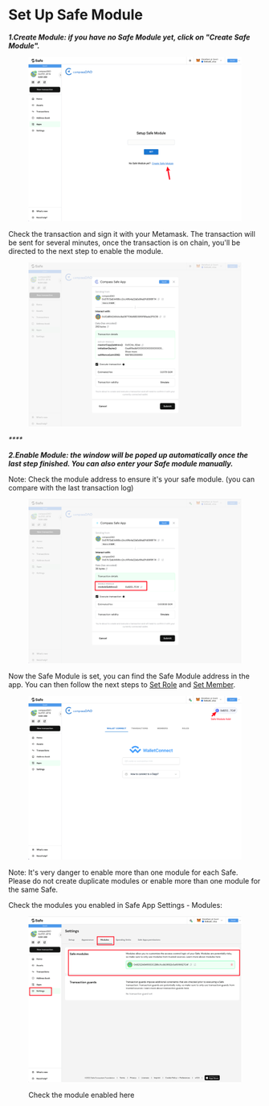 # Set Up Safe Module

_**1.Create Module: if you have no Safe Module yet, click on "Create Safe Module".**_

<figure><img src="../../.gitbook/assets/image (6).png" alt=""><figcaption></figcaption></figure>

Check the transaction and sign it with your Metamask. The transaction will be sent for several minutes, once the transaction is on chain, you'll be directed to the next step to enable the module.

<figure><img src="../../.gitbook/assets/image (10) (2).png" alt=""><figcaption></figcaption></figure>

_****_

_**2.Enable Module: the window will be poped up automatically once the last step finished. You can also enter your Safe module manually.**_

Note: Check the module address to ensure it's your safe module. (you can compare with the last transaction log)

<figure><img src="../../.gitbook/assets/image (9) (1).png" alt=""><figcaption></figcaption></figure>

Now the Safe Module is set, you can find the Safe Module address in the app. You can then follow the next steps to [Set Role](set-role.md) and [Set Member](set-member.md).

<figure><img src="../../.gitbook/assets/image (27) (1).png" alt=""><figcaption></figcaption></figure>

Note: It's very danger to enable more than one module for each Safe. Please do not create duplicate modules or enable more than one module for the same Safe.

Check the modules you enabled in Safe App Settings - Modules:

<figure><img src="../../.gitbook/assets/image (1) (3).png" alt=""><figcaption><p>Check the module enabled here</p></figcaption></figure>

